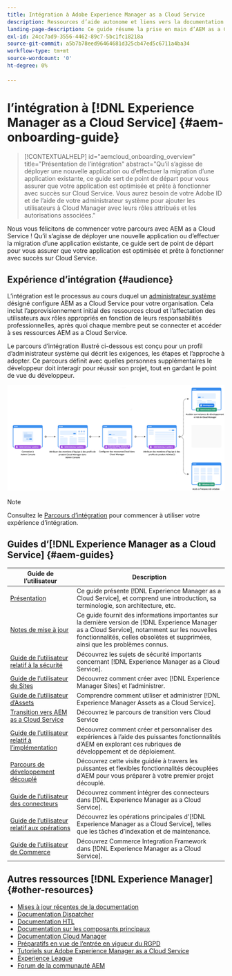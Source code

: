 ```yaml
---
title: Intégration à Adobe Experience Manager as a Cloud Service
description: Ressources d’aide autonome et liens vers la documentation concernant l’intégration à Adobe Experience Manager as a Cloud Service
landing-page-description: Ce guide résume la prise en main d’AEM as a Cloud Service, y compris la manière d’obtenir un accès et des informations importantes sur la protection des données.
exl-id: 24cc7ad9-3556-4462-89c7-5bc1fc18218a
source-git-commit: a5b7b78eed96464681d325cb47ed5c6711a4ba34
workflow-type: tm+mt
source-wordcount: '0'
ht-degree: 0%

---
```


# l’intégration à [!DNL Experience Manager as a Cloud Service] {#aem-onboarding-guide}

>[!CONTEXTUALHELP]
>id="aemcloud_onboarding_overview"
>title="Présentation de l’intégration"
>abstract="Qu’il s’agisse de déployer une nouvelle application ou d’effectuer la migration d’une application existante, ce guide sert de point de départ pour vous assurer que votre application est optimisée et prête à fonctionner avec succès sur Cloud Service. Vous aurez besoin de votre Adobe ID et de l’aide de votre administrateur système pour ajouter les utilisateurs à Cloud Manager avec leurs rôles attribués et les autorisations associées."

Nous vous félicitons de commencer votre parcours avec AEM as a Cloud Service ! Qu’il s’agisse de déployer une nouvelle application ou d’effectuer la migration d’une application existante, ce guide sert de point de départ pour vous assurer que votre application est optimisée et prête à fonctionner avec succès sur Cloud Service.

## Expérience d’intégration {#audience}

L’intégration est le processus au cours duquel un [administrateur système](https://experienceleague.adobe.com/docs/experience-manager-cloud-service/onboarding/onboarding-concepts/system-administrator.html?lang=fr) désigné configure AEM as a Cloud Service pour votre organisation. Cela inclut l’approvisionnement initial des ressources cloud et l’affectation des utilisateurs aux rôles appropriés en fonction de leurs responsabilités professionnelles, après quoi chaque membre peut se connecter et accéder à ses ressources AEM as a Cloud Service.

Le parcours d’intégration illustré ci-dessous est conçu pour un profil d’administrateur système qui décrit les exigences, les étapes et l’approche à adopter. Ce parcours définit avec quelles personnes supplémentaires le développeur doit interagir pour réussir son projet, tout en gardant le point de vue du développeur.

![](/help/journey-onboarding/assets/onboarding-journey.png)

>[!NOTE]
>Consultez le [Parcours d’intégration](https://experienceleague.adobe.com/docs/experience-manager-cloud-service/journey-onboarding/home.html?lang=fr) pour commencer à utiliser votre expérience d’intégration.


## Guides d’[!DNL Experience Manager as a Cloud Service] {#aem-guides}

| Guide de l’utilisateur | Description |
|---|---|
| [Présentation](/help/overview/home.md) | Ce guide présente [!DNL Experience Manager as a Cloud Service], et comprend une introduction, sa terminologie, son architecture, etc. |
| [Notes de mise à jour](/help/release-notes/home.md) | Ce guide fournit des informations importantes sur la dernière version de [!DNL Experience Manager as a Cloud Service], notamment sur les nouvelles fonctionnalités, celles obsolètes et supprimées, ainsi que les problèmes connus. |
| [Guide de l’utilisateur relatif à la sécurité](/help/security/home.md) | Découvrez les sujets de sécurité importants concernant [!DNL Experience Manager as a Cloud Service]. |
| [Guide de l’utilisateur de Sites](/help/sites-cloud/home.md) | Découvrez comment créer avec [!DNL Experience Manager Sites] et l’administrer. |
| [Guide de l’utilisateur d’Assets](/help/assets/home.md) | Comprendre comment utiliser et administrer [!DNL Experience Manager Assets as a Cloud Service]. |
| [Transition vers AEM as a Cloud Service](/help/journey-migration/getting-started.md) | Découvrez le parcours de transition vers Cloud Service |
| [Guide de l’utilisateur relatif à l’implémentation](/help/implementing/home.md) | Découvrez comment créer et personnaliser des expériences à l’aide des puissantes fonctionnalités d’AEM en explorant ces rubriques de développement et de déploiement. |
| [Parcours de développement découplé](/help/journey-headless/developer/overview.md) | Découvrez cette visite guidée à travers les puissantes et flexibles fonctionnalités découplées d’AEM pour vous préparer à votre premier projet découplé. |
| [Guide de l’utilisateur des connecteurs](/help/connectors/home.md) | Découvrez comment intégrer des connecteurs dans [!DNL Experience Manager as a Cloud Service]. |
| [Guide de l’utilisateur relatif aux opérations](/help/operations/home.md) | Découvrez les opérations principales d’[!DNL Experience Manager as a Cloud Service], telles que les tâches d’indexation et de maintenance. |
| [Guide de l’utilisateur de Commerce](/help/commerce-cloud/home.md) | Découvrez Commerce Integration Framework dans [!DNL Experience Manager as a Cloud Service]. |

## Autres ressources [!DNL Experience Manager] {#other-resources}

* [Mises à jour récentes de la documentation](https://helpx.adobe.com/fr/experience-manager/documentation-updates.html#AEMasaCloudService)
* [Documentation Dispatcher](/help/implementing/dispatcher/overview.md)
* [Documentation HTL](https://experienceleague.adobe.com/docs/experience-manager-htl/using/overview.html?lang=fr)
* [Documentation sur les composants principaux](https://experienceleague.adobe.com/docs/experience-manager-core-components/using/introduction.html?lang=fr)
* [Documentation Cloud Manager](/help/onboarding/learn-concepts/cloud-manager-introduction.md)
* [Préparatifs en vue de l’entrée en vigueur du RGPD](/help/compliance/data-privacy-and-protection-readiness/aem-readiness.md)
* [Tutoriels sur Adobe Experience Manager as a Cloud Service](https://experienceleague.adobe.com/docs/experience-manager-learn/cloud-service/overview.html?lang=fr)
* [Experience League](https://guided.adobe.com/?promoid=K42KVXHD&amp;mv=other#solutions/experience-manager)
* [Forum de la communauté AEM](https://forums.adobe.com/community/experience-cloud/marketing-cloud/experience-manager)
